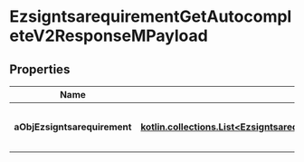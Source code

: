 
# EzsigntsarequirementGetAutocompleteV2ResponseMPayload

## Properties
Name | Type | Description | Notes
------------ | ------------- | ------------- | -------------
**aObjEzsigntsarequirement** | [**kotlin.collections.List&lt;EzsigntsarequirementAutocompleteElementResponse&gt;**](EzsigntsarequirementAutocompleteElementResponse.md) | An array of Ezsigntsarequirement autocomplete element response. | 



